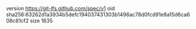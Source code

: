 version https://git-lfs.github.com/spec/v1
oid sha256:63262d1a3934b5defc194037431303b1496ac78d0fcd91e8a15d6ca608c81cf2
size 1635
